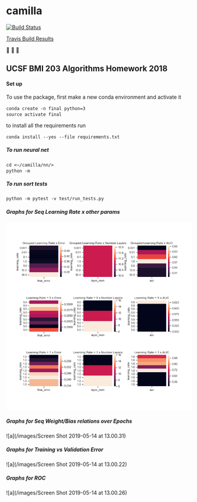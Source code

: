 # camilla

[![Build
Status](https://travis-ci.org/sayloren/camilla.svg?branch=master)](https://travis-ci.org/sayloren/camilla)

[Travis Build Results](https://travis-ci.org/sayloren/camilla)

:see_no_evil: :hear_no_evil: :speak_no_evil:

## UCSF BMI 203 Algorithms Homework 2018

#### Set up

To use the package, first make a new conda environment and activate it

```
conda create -n final python=3
source activate final
```

to install all the requirements run

```
conda install --yes --file requirements.txt
```

##### To run neural net
```
cd <~/camilla/nn/>
python -m
```

##### To run sort tests
```
python -m pytest -v test/run_tests.py
```

##### Graphs for Seq Learning Rate x other params
![a](/images/Learningrate-error-seq.png)

##### Graphs for Seq Weight/Bias relations over Epochs
![a](/images/Screen Shot 2019-05-14 at 13.00.31)

##### Graphs for Training vs Validation Error
![a](/images/Screen Shot 2019-05-14 at 13.00.22)

##### Graphs for ROC
![a](/images/Screen Shot 2019-05-14 at 13.00.26)
